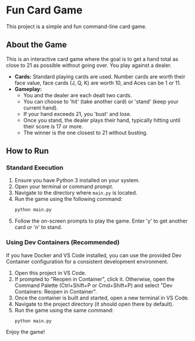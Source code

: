 # Fun Card Game

This project is a simple and fun command-line card game.

## About the Game

This is an interactive card game where the goal is to get a hand total as close to 21 as possible without going over. You play against a dealer.

-   **Cards:** Standard playing cards are used. Number cards are worth their face value, face cards (J, Q, K) are worth 10, and Aces can be 1 or 11.
-   **Gameplay:**
    -   You and the dealer are each dealt two cards.
    -   You can choose to 'hit' (take another card) or 'stand' (keep your current hand).
    -   If your hand exceeds 21, you 'bust' and lose.
    -   Once you stand, the dealer plays their hand, typically hitting until their score is 17 or more.
    -   The winner is the one closest to 21 without busting.

## How to Run

### Standard Execution

1.  Ensure you have Python 3 installed on your system.
2.  Open your terminal or command prompt.
3.  Navigate to the directory where `main.py` is located.
4.  Run the game using the following command:
    ```bash
    python main.py
    ```
5.  Follow the on-screen prompts to play the game. Enter 'y' to get another card or 'n' to stand.

### Using Dev Containers (Recommended)

If you have Docker and VS Code installed, you can use the provided Dev Container configuration for a consistent development environment.

1.  Open this project in VS Code.
2.  If prompted to "Reopen in Container", click it. Otherwise, open the Command Palette (Ctrl+Shift+P or Cmd+Shift+P) and select "Dev Containers: Reopen in Container".
3.  Once the container is built and started, open a new terminal in VS Code.
4.  Navigate to the project directory (it should open there by default).
5.  Run the game using the same command:
    ```bash
    python main.py
    ```

Enjoy the game!
